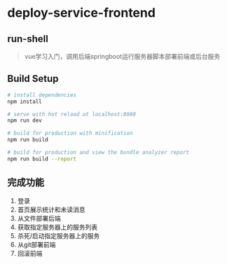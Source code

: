 # deploy-service-frontend

## run-shell

> vue学习入门，调用后端springboot运行服务器脚本部署前端或后台服务

## Build Setup

``` bash
# install dependencies
npm install

# serve with hot reload at localhost:8080
npm run dev

# build for production with minification
npm run build

# build for production and view the bundle analyzer report
npm run build --report
```

## 完成功能
1. 登录
2. 首页展示统计和未读消息
3. 从文件部署后端
4. 获取指定服务器上的服务列表
5. 杀死/启动指定服务器上的服务
6. 从git部署前端
7. 回滚前端
